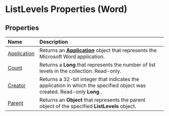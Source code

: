 
# ListLevels Properties (Word)

## Properties



|**Name**|**Description**|
|:-----|:-----|
|[Application](3f4c9725-939f-7b89-7833-a40446106db3.md)|Returns an  **[Application](d1cf6f8f-4e88-bf01-93b4-90a83f79cb44.md)** object that represents the Microsoft Word application.|
|[Count](7b62af02-3ba9-eca9-97f7-eb9713e52e12.md)|Returns a  **Long** that represents the number of list levels in the collection. Read-only.|
|[Creator](b349e652-b3fa-1a0c-ba81-7331f185c26b.md)|Returns a 32-bit integer that indicates the application in which the specified object was created. Read-only  **Long** .|
|[Parent](fce05204-f947-08da-b87a-8953c76560e9.md)|Returns an  **Object** that represents the parent object of the specified **ListLevels** object.|
